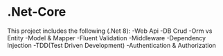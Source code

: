 # .Net-Core

This project includes the following (.Net 8):
-Web Api 
-DB Crud
-Orm vs Entity
-Model & Mapper 
-Fluent Validation 
-Middleware 
-Dependency Injection 
-TDD(Test Driven Development)
-Authentication & Authorization
